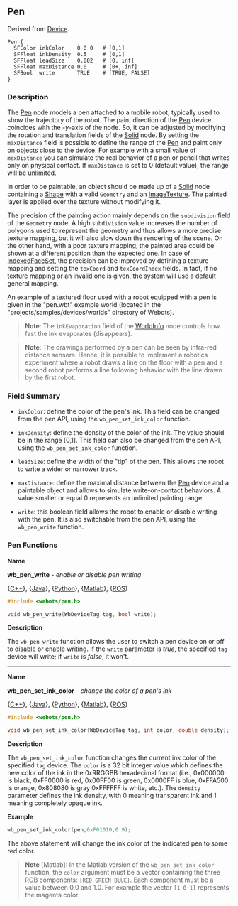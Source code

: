 ## Pen

Derived from [Device](device.md).

```
Pen {
  SFColor inkColor    0 0 0   # [0,1]
  SFFloat inkDensity  0.5     # [0,1]
  SFFloat leadSize    0.002   # [0, inf]
  SFFloat maxDistance 0.0     # [0+, inf]
  SFBool  write       TRUE    # [TRUE, FALSE]
}
```

### Description

The [Pen](#pen) node models a pen attached to a mobile robot, typically used to show the trajectory of the robot.
The paint direction of the [Pen](solid.md) device coincides with the *-y*-axis of the node.
So, it can be adjusted by modifying the rotation and translation fields of the [Solid](solid.md) node.
By setting the `maxDistance` field is possible to define the range of the [Pen](#pen) and paint only on objects close to the device.
For example with a small value of `maxDistance` you can simulate the real behavior of a pen or pencil that writes only on physical contact.
If `maxDistance` is set to 0 (default value), the range will be unlimited.

In order to be paintable, an object should be made up of a [Solid](solid.md) node containing a [Shape](shape.md) with a valid `Geometry` and an [ImageTexture](imagetexture.md).
The painted layer is applied over the texture without modifying it.

The precision of the painting action mainly depends on the `subdivision` field of the `Geometry` node.
A high `subdivision` value increases the number of polygons used to represent the geometry and thus allows a more precise texture mapping, but it will also slow down the rendering of the scene.
On the other hand, with a poor texture mapping, the painted area could be shown at a different position than the expected one.
In case of [IndexedFaceSet](indexedfaceset.md), the precision can be improved by defining a texture mapping and setting the `texCoord` and `texCoordIndex` fields.
In fact, if no texture mapping or an invalid one is given, the system will use a default general mapping.

An example of a textured floor used with a robot equipped with a pen is given in the "pen.wbt" example world (located in the "projects/samples/devices/worlds" directory of Webots).

> **Note**: The `inkEvaporation` field of the [WorldInfo](worldinfo.md) node controls how fast the ink evaporates (disappears).

<!-- -->

> **Note**: The drawings performed by a pen can be seen by infra-red distance sensors.
Hence, it is possible to implement a robotics experiment where a robot draws a line on the floor with a pen and a second robot performs a line following behavior with the line drawn by the first robot.

### Field Summary

- `inkColor`: define the color of the pen's ink. This field can be changed from
the pen API, using the `wb_pen_set_ink_color` function.

- `inkDensity`: define the density of the color of the ink. The value should be in
the range [0,1]. This field can also be changed from the pen API, using the
`wb_pen_set_ink_color` function.

- `leadSize`: define the width of the "tip" of the pen. This allows the robot to
write a wider or narrower track.

- `maxDistance`: define the maximal distance between the [Pen](#pen) device and a
paintable object and allows to simulate write-on-contact behaviors. A value
smaller or equal 0 represents an unlimited painting range.

- `write`: this boolean field allows the robot to enable or disable writing with
the pen. It is also switchable from the pen API, using the `wb_pen_write`
function.

### Pen Functions

**Name**

**wb\_pen\_write** - *enable or disable pen writing*

{[C++](cpp-api.md#cpp_pen)}, {[Java](java-api.md#java_pen)}, {[Python](python-api.md#python_pen)}, {[Matlab](matlab-api.md#matlab_pen)}, {[ROS](ros-api.md)}

```c
#include <webots/pen.h>

void wb_pen_write(WbDeviceTag tag, bool write);
```

**Description**

The `wb_pen_write` function allows the user to switch a pen device on or off to disable or enable writing.
If the `write` parameter is *true*, the specified `tag` device will write; if `write` is *false*, it won't.

---

**Name**

**wb\_pen\_set\_ink\_color** - *change the color of a pen's ink*

{[C++](cpp-api.md#cpp_pen)}, {[Java](java-api.md#java_pen)}, {[Python](python-api.md#python_pen)}, {[Matlab](matlab-api.md#matlab_pen)}, {[ROS](ros-api.md)}

```c
#include <webots/pen.h>

void wb_pen_set_ink_color(WbDeviceTag tag, int color, double density);
```

**Description**

The `wb_pen_set_ink_color` function changes the current ink color of the specified `tag` device.
The `color` is a 32 bit integer value which defines the new color of the ink in the 0xRRGGBB hexadecimal format (i.e., 0x000000 is black, 0xFF0000 is red, 0x00FF00 is green, 0x0000FF is blue, 0xFFA500 is orange, 0x808080 is gray 0xFFFFFF is white, etc.).
The `density` parameter defines the ink density, with 0 meaning transparent ink and 1 meaning completely opaque ink.

**Example**

```c
wb_pen_set_ink_color(pen,0xF01010,0.9);
```

The above statement will change the ink color of the indicated pen to some red color.

> **Note** [Matlab]: In the Matlab version of the `wb_pen_set_ink_color` function, the `color` argument must be a vector containing the three RGB components: `[RED GREEN BLUE]`.
Each component must be a value between 0.0 and 1.0.
For example the vector `[1 0 1]` represents the magenta color.
